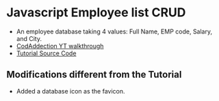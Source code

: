 # Javascript Employee list CRUD

- An employee database taking 4 values: Full Name, EMP code, Salary, and City.
- [CodAddection YT walkthrough](<https://www.youtube.com/watch?v=-rNQeJi3Wp4>)
- [Tutorial Source Code](<https://github.com/CodAffection/Pure-JavaScript-CRUD-Operations-with-Html>)

## Modifications different from the Tutorial

- Added a database icon as the favicon.
